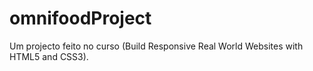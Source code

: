 # omnifoodProject
Um projecto feito no curso (Build Responsive Real World Websites with HTML5 and CSS3).
